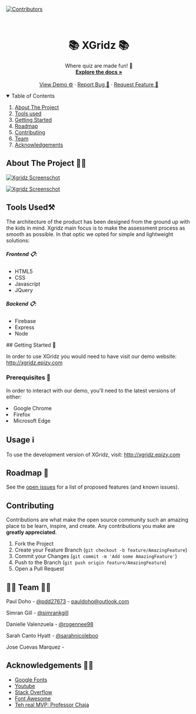
[![Contributors][contributors-shield]][contributors-url]

<br />
  <h1 align='center'>📚 XGridz 📚</h1>

  <p align="center">
  Where quiz are made fun! 🐬
    <br />
    <a href="https://github.com/pdd27673/xgridz"><strong>Explore the docs »</strong></a>
    <br />
    <br />
    <a href="http://xgridz.epizy.com">View Demo ⚙️</a>
    ·
    <a href="https://github.com/pdd27673/xgridz/issues">Report Bug 🐜</a>
    ·
    <a href="https://github.com/pdd27673/xgridz/issues">Request Feature 💫</a>
  </p>
</p>



<!-- TABLE OF CONTENTS -->
<details open="open">
  <summary>Table of Contents</summary>
  <ol>
    <li>
      <a href="#about-the-project">About The Project</a></li>
        <li><a href="#tools-used">Tools used</a></li>
    <li>
      <a href="#getting-started">Getting Started</a>
    </li>
    <li><a href="#roadmap">Roadmap</a></li>
    <li><a href="#contributing">Contributing</a></li>
    <li><a href="#team">Team</a></li>
    <li><a href="#acknowledgements">Acknowledgements</a></li>
  </ol>
</details>



<!-- ABOUT THE PROJECT -->
## About The Project ✍🏾

[![Xgridz Screenschot][product-screenshot]](https://github.com/pdd27673/xgridz/blob/main/quizGrid.png)

[![Xgridz Screenschot][product-screenshot]](https://github.com/pdd27673/xgridz/blob/main/quizStart.png?raw=true)


## Tools Used⚒️

The architecture of the product has been designed from the ground up with the kids in mind. Xgridz main focus is to make the assessment process as smooth as possible. In that optic we opted for simple and lightweight solutions:

##### Frontend 📋: 
<ul>
<li>HTML5</li>
<li>CSS</li>
<li>Javascript</li>
<li>JQuery</li>
</ul>

##### Backend 📋:
<ul>
<li>Firebase</li>
<li>Express</li>
<li>Node</li>
</ul>
<!-- GETTING STARTED -->
## Getting Started 🤝

In order to use XGridz you would need to have visit our demo website: http://xgridz.epizy.com 
### Prerequisites 🧲
In order to interact with our demo, you'll need to the latest versions of either:
<li>Google Chrome
<li>Firefox 
<li>Microsoft Edge

<!-- USAGE EXAMPLES -->
## Usage ℹ️

To use the development version of XGridz, visit: http://xgridz.epizy.com 
<!-- ROADMAP -->
## Roadmap 🤔

See the [open issues](https://github.com/pdd27673/xgridz/issues) for a list of proposed features (and known issues).


<!-- CONTRIBUTING -->
## Contributing

Contributions are what make the open source community such an amazing place to be learn, inspire, and create. Any contributions you make are **greatly appreciated**.

1. Fork the Project
2. Create your Feature Branch (`git checkout -b feature/AmazingFeature`)
3. Commit your Changes (`git commit -m 'Add some AmazingFeature'`)
4. Push to the Branch (`git push origin feature/AmazingFeature`)
5. Open a Pull Request


<!-- CONTACT -->
## 👏🏽 Team 👏🏽

Paul Doho - [@pdd27673](https://github.com/pdd27673) - pauldoho@outlook.com 

Simran Gill - [@simrankgill](https://github.com/simrankgill)

Danielle Valenzuela - [@rogennee98](https://github.com/Rogennee98)

Sarah Canto Hyatt - [@sarahnicoleboo](https://github.com/sarahnicoleboo)

Jose Cuevas Marquez - 
<!-- ACKNOWLEDGEMENTS -->
## Acknowledgements 🙏🏾
* [Google Fonts](https://developers.google.com/fonts)
* [Youtube](https://youtube.com)
* [Stack Overflow](https://stackoverflow.com)
* [Font Awesome](https://fontawesome.com)
* [Teh real MVP: Professor Chaja](https://www.linkedin.com/in/kevin-chaja-7544565/)





<!-- MARKDOWN LINKS & IMAGES -->
<!-- https://www.markdownguide.org/basic-syntax/#reference-style-links -->
[contributors-shield]: https://img.shields.io/github/contributors/othneildrew/Best-README-Template.svg?style=for-the-badge
[contributors-url]: https://github.com/othneildrew/Best-README-Template/graphs/contributors
[forks-shield]: https://img.shields.io/github/forks/othneildrew/Best-README-Template.svg?style=for-the-badge
[forks-url]: https://github.com/othneildrew/Best-README-Template/network/members
[stars-shield]: https://img.shields.io/github/stars/othneildrew/Best-README-Template.svg?style=for-the-badge
[stars-url]: https://github.com/othneildrew/Best-README-Template/stargazers
[issues-shield]: https://img.shields.io/github/issues/othneildrew/Best-README-Template.svg?style=for-the-badge
[issues-url]: https://github.com/othneildrew/Best-README-Template/issues
[license-shield]: https://img.shields.io/github/license/othneildrew/Best-README-Template.svg?style=for-the-badge
[license-url]: https://github.com/othneildrew/Best-README-Template/blob/master/LICENSE.txt
[linkedin-shield]: https://img.shields.io/badge/-LinkedIn-black.svg?style=for-the-badge&logo=linkedin&colorB=555
[linkedin-url]: https://linkedin.com/in/othneildrew
[product-screenshot]: images/screenshot.png
